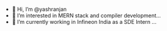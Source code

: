 - 👋 Hi, I’m @yashranjan
- 👀 I’m interested in MERN stack and compiler development...
- 🌱 I’m currently working in Infineon India as a SDE Intern ...

<!---
yashranjan/yashranjan is a ✨ special ✨ repository because its `README.md` (this file) appears on your GitHub profile.
You can click the Preview link to take a look at your changes.
--->
